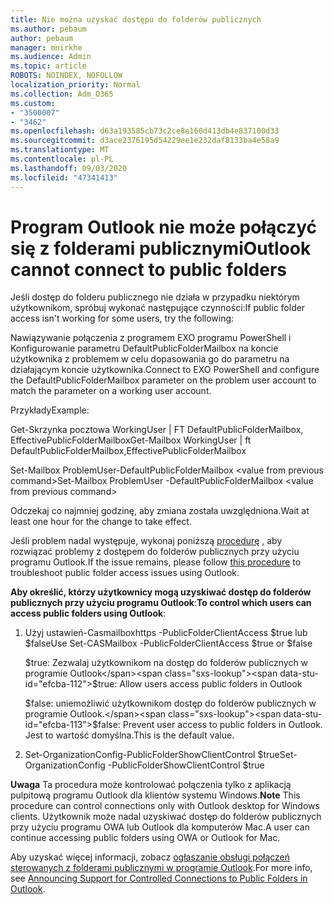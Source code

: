 ```yaml
---
title: Nie można uzyskać dostępu do folderów publicznych
ms.author: pebaum
author: pebaum
manager: mnirkhe
ms.audience: Admin
ms.topic: article
ROBOTS: NOINDEX, NOFOLLOW
localization_priority: Normal
ms.collection: Adm_O365
ms.custom:
- "3500007"
- "3462"
ms.openlocfilehash: d63a193585cb73c2ce8e160d413db4e837100d33
ms.sourcegitcommit: d3ace2376195d54229ee1e232daf8133ba4e58a9
ms.translationtype: MT
ms.contentlocale: pl-PL
ms.lasthandoff: 09/03/2020
ms.locfileid: "47341413"
---
```

# <a name="outlook-cannot-connect-to-public-folders"></a><span data-ttu-id="efcba-102">Program Outlook nie może połączyć się z folderami publicznymi</span><span class="sxs-lookup"><span data-stu-id="efcba-102">Outlook cannot connect to public folders</span></span>

<span data-ttu-id="efcba-103">Jeśli dostęp do folderu publicznego nie działa w przypadku niektórym użytkownikom, spróbuj wykonać następujące czynności:</span><span class="sxs-lookup"><span data-stu-id="efcba-103">If public folder access isn't working for some users, try the following:</span></span>

<span data-ttu-id="efcba-104">Nawiązywanie połączenia z programem EXO programu PowerShell i Konfigurowanie parametru DefaultPublicFolderMailbox na koncie użytkownika z problemem w celu dopasowania go do parametru na działającym koncie użytkownika.</span><span class="sxs-lookup"><span data-stu-id="efcba-104">Connect to EXO PowerShell and configure the DefaultPublicFolderMailbox parameter on the problem user account to match the parameter on a working user account.</span></span>

<span data-ttu-id="efcba-105">Przykłady</span><span class="sxs-lookup"><span data-stu-id="efcba-105">Example:</span></span>

<span data-ttu-id="efcba-106">Get-Skrzynka pocztowa WorkingUser | FT DefaultPublicFolderMailbox, EffectivePublicFolderMailbox</span><span class="sxs-lookup"><span data-stu-id="efcba-106">Get-Mailbox WorkingUser | ft DefaultPublicFolderMailbox,EffectivePublicFolderMailbox</span></span>

<span data-ttu-id="efcba-107">Set-Mailbox ProblemUser-DefaultPublicFolderMailbox \<value from previous command></span><span class="sxs-lookup"><span data-stu-id="efcba-107">Set-Mailbox ProblemUser -DefaultPublicFolderMailbox \<value from previous command></span></span>

<span data-ttu-id="efcba-108">Odczekaj co najmniej godzinę, aby zmiana została uwzględniona.</span><span class="sxs-lookup"><span data-stu-id="efcba-108">Wait at least one hour for the change to take effect.</span></span>

<span data-ttu-id="efcba-109">Jeśli problem nadal występuje, wykonaj poniższą [procedurę](https://aka.ms/pfcte) , aby rozwiązać problemy z dostępem do folderów publicznych przy użyciu programu Outlook.</span><span class="sxs-lookup"><span data-stu-id="efcba-109">If the issue remains, please follow [this procedure](https://aka.ms/pfcte) to troubleshoot public folder access issues using Outlook.</span></span>
 
<span data-ttu-id="efcba-110">**Aby określić, którzy użytkownicy mogą uzyskiwać dostęp do folderów publicznych przy użyciu programu Outlook**:</span><span class="sxs-lookup"><span data-stu-id="efcba-110">**To control which users can access public folders using Outlook**:</span></span>

1.  <span data-ttu-id="efcba-111">Użyj ustawień-Casmailboxhttps <mailboxname> -PublicFolderClientAccess $true lub $false</span><span class="sxs-lookup"><span data-stu-id="efcba-111">Use Set-CASMailbox <mailboxname> -PublicFolderClientAccess $true or $false</span></span>  
      
    <span data-ttu-id="efcba-112">$true: Zezwalaj użytkownikom na dostęp do folderów publicznych w programie Outlook</span><span class="sxs-lookup"><span data-stu-id="efcba-112">$true: Allow users access public folders in Outlook</span></span>  
      
    <span data-ttu-id="efcba-113">$false: uniemożliwić użytkownikom dostęp do folderów publicznych w programie Outlook.</span><span class="sxs-lookup"><span data-stu-id="efcba-113">$false: Prevent user access to public folders in Outlook.</span></span> <span data-ttu-id="efcba-114">Jest to wartość domyślna.</span><span class="sxs-lookup"><span data-stu-id="efcba-114">This is the default value.</span></span>  
        
2.  <span data-ttu-id="efcba-115">Set-OrganizationConfig-PublicFolderShowClientControl $true</span><span class="sxs-lookup"><span data-stu-id="efcba-115">Set-OrganizationConfig -PublicFolderShowClientControl $true</span></span>   
      
<span data-ttu-id="efcba-116">**Uwaga** Ta procedura może kontrolować połączenia tylko z aplikacją pulpitową programu Outlook dla klientów systemu Windows.</span><span class="sxs-lookup"><span data-stu-id="efcba-116">**Note** This procedure can control connections only with Outlook desktop for Windows clients.</span></span> <span data-ttu-id="efcba-117">Użytkownik może nadal uzyskiwać dostęp do folderów publicznych przy użyciu programu OWA lub Outlook dla komputerów Mac.</span><span class="sxs-lookup"><span data-stu-id="efcba-117">A user can continue accessing public folders using OWA or Outlook for Mac.</span></span>
 
<span data-ttu-id="efcba-118">Aby uzyskać więcej informacji, zobacz [ogłaszanie obsługi połączeń sterowanych z folderami publicznymi w programie Outlook](https://aka.ms/controlpf).</span><span class="sxs-lookup"><span data-stu-id="efcba-118">For more info, see [Announcing Support for Controlled Connections to Public Folders in Outlook](https://aka.ms/controlpf).</span></span>